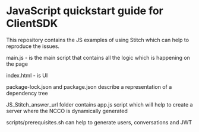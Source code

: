 # JavaScript quickstart guide for ClientSDK

This repository contains the JS examples of using Stitch which can help to reproduce the issues. 

main.js - is the main script that contains all the logic which is happening on the page

index.html - is UI

package-lock.json and package.json describe a representation of a dependency tree

JS_Stitch_answer_url folder contains app.js script which will help to create a server where the NCCO is dynamically generated 

scripts/prerequisites.sh can help to generate users, conversations and JWT
